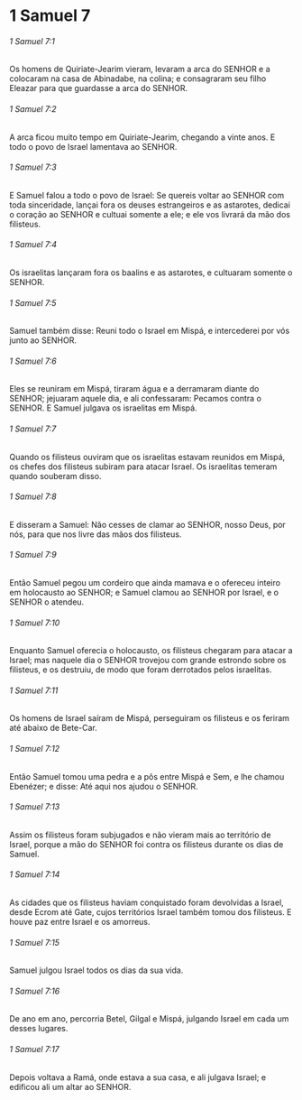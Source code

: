 # 1 Samuel 7

###### 1 Samuel 7:1

Os homens de Quiriate-Jearim vieram, levaram a arca do SENHOR e a colocaram na casa de Abinadabe, na colina; e consagraram seu filho Eleazar para que guardasse a arca do SENHOR.

###### 1 Samuel 7:2

A arca ficou muito tempo em Quiriate-Jearim, chegando a vinte anos. E todo o povo de Israel lamentava ao SENHOR.

###### 1 Samuel 7:3

E Samuel falou a todo o povo de Israel: Se quereis voltar ao SENHOR com toda sinceridade, lançai fora os deuses estrangeiros e as astarotes, dedicai o coração ao SENHOR e cultuai somente a ele; e ele vos livrará da mão dos filisteus.

###### 1 Samuel 7:4

Os israelitas lançaram fora os baalins e as astarotes, e cultuaram somente o SENHOR.

###### 1 Samuel 7:5

Samuel também disse: Reuni todo o Israel em Mispá, e intercederei por vós junto ao SENHOR.

###### 1 Samuel 7:6

Eles se reuniram em Mispá, tiraram água e a derramaram diante do SENHOR; jejuaram aquele dia, e ali confessaram: Pecamos contra o SENHOR. E Samuel julgava os israelitas em Mispá.

###### 1 Samuel 7:7

Quando os filisteus ouviram que os israelitas estavam reunidos em Mispá, os chefes dos filisteus subiram para atacar Israel. Os israelitas temeram quando souberam disso.

###### 1 Samuel 7:8

E disseram a Samuel: Não cesses de clamar ao SENHOR, nosso Deus, por nós, para que nos livre das mãos dos filisteus.

###### 1 Samuel 7:9

Então Samuel pegou um cordeiro que ainda mamava e o ofereceu inteiro em holocausto ao SENHOR; e Samuel clamou ao SENHOR por Israel, e o SENHOR o atendeu.

###### 1 Samuel 7:10

Enquanto Samuel oferecia o holocausto, os filisteus chegaram para atacar a Israel; mas naquele dia o SENHOR trovejou com grande estrondo sobre os filisteus, e os destruiu, de modo que foram derrotados pelos israelitas.

###### 1 Samuel 7:11

Os homens de Israel saíram de Mispá, perseguiram os filisteus e os feriram até abaixo de Bete-Car.

###### 1 Samuel 7:12

Então Samuel tomou uma pedra e a pôs entre Mispá e Sem, e lhe chamou Ebenézer; e disse: Até aqui nos ajudou o SENHOR.

###### 1 Samuel 7:13

Assim os filisteus foram subjugados e não vieram mais ao território de Israel, porque a mão do SENHOR foi contra os filisteus durante os dias de Samuel.

###### 1 Samuel 7:14

As cidades que os filisteus haviam conquistado foram devolvidas a Israel, desde Ecrom até Gate, cujos territórios Israel também tomou dos filisteus. E houve paz entre Israel e os amorreus.

###### 1 Samuel 7:15

Samuel julgou Israel todos os dias da sua vida.

###### 1 Samuel 7:16

De ano em ano, percorria Betel, Gilgal e Mispá, julgando Israel em cada um desses lugares.

###### 1 Samuel 7:17

Depois voltava a Ramá, onde estava a sua casa, e ali julgava Israel; e edificou ali um altar ao SENHOR.

